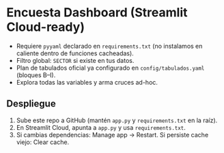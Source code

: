 
# Encuesta Dashboard (Streamlit Cloud-ready)

- Requiere `pyyaml` declarado en `requirements.txt` (no instalamos en caliente dentro de funciones cacheadas).
- Filtro global: `SECTOR` si existe en tus datos.
- Plan de tabulados oficial ya configurado en `config/tabulados.yaml` (bloques B–I).
- Explora todas las variables y arma cruces ad-hoc.

## Despliegue
1) Sube este repo a GitHub (mantén `app.py` y `requirements.txt` en la raíz).
2) En Streamlit Cloud, apunta a `app.py` y usa `requirements.txt`.
3) Si cambias dependencias: Manage app → Restart. Si persiste cache viejo: Clear cache.
